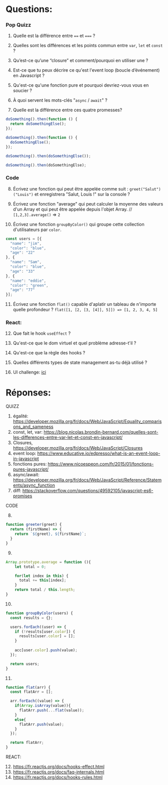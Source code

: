 # Questions:

### Pop Quizz

1) Quelle est la différence entre `==` et `===` ?

2) Quelles sont les différences et les points commun entre `var`, `let` et `const` ?

3) Qu’est-ce qu’une “closure” et comment/pourquoi en utiliser une ?

4) Est-ce que tu peux décrire ce qu'est l'event loop (boucle d’événement) en Javascript ?

5) Qu'est-ce qu'une fonction pure et pourquoi devriez-vous vous en soucier ?

6) À quoi servent les mots-clés "`async` / `await`" ?

7) Quelle est la différence entre ces quatre promesses?

```javascript
doSomething().then(function () {
  return doSomethingElse();
});

doSomething().then(function () {
  doSomethingElse();
});

doSomething().then(doSomethingElse());

doSomething().then(doSomethingElse);
```


### Code

8) Écrivez une fonction qui peut être appelée comme suit : `greet("Salut")("Louis")` et enregistrera "Salut, Louis !" sur la console ?

9) Écrivez une fonction "average" qui peut calculer la moyenne des valeurs d'un Array et qui peut être appelée depuis l'objet Array. // `[1,2,3].average()` => `2`

10) Écrivez une fonction `groupByColor()` qui groupe cette collection d'utilisateurs par `color`.

```javascript
const users = [{
  "name": "jim",
  "color": "blue",
  "age": "22"
}, {
  "name": "Sam",
  "color": "blue",
  "age": "33"
}, {
  "name": "eddie",
  "color": "green",
  "age": "77"
}];
```

11) Écrivez une fonction `flat()` capable d'aplatir un tableau de n'importe quelle profondeur ? `flat([1, [2, [3, [4]], 5]]) => [1, 2, 3, 4, 5]`


### React:

12) Que fait le hook `useEffect` ?

13) Qu'est-ce que le dom virtuel et quel problème adresse-t'il ? 

14) Qu'est-ce que la règle des hooks ?
 
15) Quelles différents types de state management as-tu déjà utilisé ?

16) UI challenge: [ici](https://codesandbox.io/s/js-ui-test-6557e)


# Réponses:

QUIZZ

1) égalité: https://developer.mozilla.org/fr/docs/Web/JavaScript/Equality_comparisons_and_sameness
2) const, let, var: https://blog.nicolas.brondin-bernard.com/quelles-sont-les-differences-entre-var-let-et-const-en-javascript/
3) Closures, https://developer.mozilla.org/fr/docs/Web/JavaScript/Closures
4) event loop: https://www.educative.io/edpresso/what-is-an-event-loop-in-javascript
5) fonctions pures: https://www.nicoespeon.com/fr/2015/01/fonctions-pures-javascript/
6) async/await: https://developer.mozilla.org/fr/docs/Web/JavaScript/Reference/Statements/async_function
7) diff: https://stackoverflow.com/questions/49592105/javascript-es6-promises

CODE

8)

```javascript
function greeter(greet) {
  return (firstName) => {
    return `${greet}, ${firstName}`;
  }
}
```


9)

```javascript
Array.prototype.average = function (){
    let total = 0;

    for(let index in this) {
      total += this[index];
    }
    return total / this.length;
}
```

10) 

```javascript
function groupByColor(users) {
  const results = {};

  users.forEach((user) => {
    if (!results[user.color]) {
      results[user.color] = [];
    }    
    
    acc[user.color].push(value);
  });

  return users;
}
```

11)

```javascript
function flat(arr) {
  const flatArr = [];

  arr.forEach((value) => {
    if(Array.isArray(value)){
      flatArr.push(...flat(value));
    }
    else{
      flatArr.push(value);
    }
  });

  return flatArr;
}
```


REACT:

12) https://fr.reactjs.org/docs/hooks-effect.html
13) https://fr.reactjs.org/docs/faq-internals.html
14) https://fr.reactjs.org/docs/hooks-rules.html
